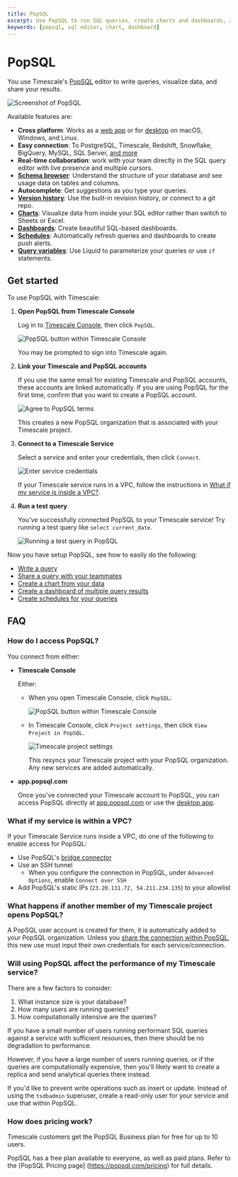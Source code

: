 ```yaml
---
title: PopSQL
excerpt: Use PopSQL to run SQL queries, create charts and dashboards, and collaborate with teammates.
keywords: [popsql, sql editor, chart, dashboard]
---
```


# PopSQL

You use Timescale's [PopSQL](https://popsql.com) editor to write queries, visualize data, and share your results. 

![Screenshot of PopSQL](https://assets.timescale.com/docs/images/popsql_product_screenshot.png)

Available features are:

- **Cross platform**:  Works as a [web app](https://app.popsql.com) or for [desktop](https://popsql.com/download) on macOS, Windows, and Linux.
- **Easy connection**: To PostgreSQL, Timescale, Redshift, Snowflake, BigQuery, MySQL, SQL
  Server, [and more](https://popsql.com/connections)
- **Real-time collaboration**: work with your team directly in the SQL query
  editor with live presence and multiple cursors.
- **[Schema browser](https://docs.popsql.com/docs/schema)**: Understand the
  structure of your database and see usage data on tables and columns.
- **Autocomplete**: Get suggestions as you type your queries.
- **[Version history](https://docs.popsql.com/docs/version-history)**: Use the
  built-in revision history, or connect to a git repo.
- **[Charts](https://docs.popsql.com/docs/creating-charts)**: Visualize data from inside your SQL editor rather than 
  switch to Sheets or Excel.
- **[Dashboards](https://docs.popsql.com/docs/creating-dashboards)**: Create
  beautiful SQL-based dashboards.
- **[Schedules](https://docs.popsql.com/docs/scheduled-queries)**: Automatically
  refresh queries and dashboards to create push alerts.
- **[Query variables](https://docs.popsql.com/docs/query-variables)**: Use Liquid to
  parameterize your queries or use `if` statements.

<Procedure>

## Get started

To use PopSQL with Timescale:

1.  **Open PopSQL from Timescale Console**

    Log in to [Timescale Console](https://console.cloud.timescale.com/), then click `PopSQL`. 
  
    ![PopSQL button within Timescale
    Console](https://assets.timescale.com/docs/images/popsql_button_in_console.png)

    You may be prompted to sign into Timescale again.

2. **Link your Timescale and PopSQL accounts** 

   If you use the same email for existing Timescale and PopSQL accounts, these accounts are linked automatically. If you are using PopSQL for the first time, confirm that you want to create a PopSQL account. 

    ![Agree to PopSQL terms](https://assets.timescale.com/docs/images/popsql_terms.png)

   This creates a new PopSQL organization that is associated with your Timescale project.

3. **Connect to a Timescale Service**

    Select a service and enter your credentials, then click `Connect`.

   ![Enter service credentials](https://assets.timescale.com/docs/images/popsql_enter_service_credentials.png)

    If your Timescale service runs in a VPC, follow the instructions in [What if my service
    is inside a VPC?](#what-if-my-service-is-within-a-vpc).

4. **Run a test query**

      You've successfully connected PopSQL to your Timescale service!
      Try running a test query like `select current_date`.
      
      ![Running a test query in PopSQL](https://assets.timescale.com/docs/images/popsql_test_query.png)

</Procedure>

Now you have setup PopSQL, see how to easily do the following:

- [Write a query](https://docs.popsql.com/docs/writing-a-query)
- [Share a query with your
  teammates](https://docs.popsql.com/docs/sharing-a-link-to-your-query-and-results)
- [Create a chart from your
  data](https://docs.popsql.com/docs/creating-charts)
- [Create a dashboard of multiple query
  results](https://docs.popsql.com/docs/creating-dashboards)
- [Create schedules for your
  queries](https://docs.popsql.com/docs/scheduled-queries)



## FAQ

### How do I access PopSQL?

You connect from either:

-  **Timescale Console**

    Either:
    - When you open Timescale Console, click `PopSQL`:
    
        ![PopSQL button within Timescale
        Console](https://assets.timescale.com/docs/images/popsql_button_in_console.png)

    - In Timescale Console, click  `Project settings`, then click `View Project in
      PopSQL`. 
    
      ![Timescale project settings](https://assets.timescale.com/docs/images/popsql_project_settings.png)

      This resyncs your Timescale project with your PopSQL organization. Any new services are added automatically.

- **app.popsql.com**

    Once you've connected your Timescale account to PopSQL, you can access PopSQL
    directly at [app.popsql.com](https://app.popsql.com) or use the [desktop
    app](https://popsql.com/download).

### What if my service is within a VPC?

If your Timescale Service runs inside a VPC, do one of the following to enable access for PopSQL:

- Use PopSQL's [bridge connector](https://docs.popsql.com/docs/bridge-connector)
- Use an SSH tunnel
  - When you configure the connection in PopSQL, under `Advanced Options`, enable `Connect over SSH`
- Add PopSQL's static IPs (`23.20.131.72, 54.211.234.135`) to your allowlist

### What happens if another member of my Timescale project opens PopSQL?

A PopSQL user account is created for them, it is automatically added
to your PopSQL organization. Unless you [share the connection within
PopSQL](https://docs.popsql.com/docs/shared-connections), this new use must input their own
credentials for each service/connection.

### Will using PopSQL affect the performance of my Timescale service?

There are a few factors to consider:

1. What instance size is your database?
1. How many users are running queries?
1. How computationally intensive are the queries?

If you have a small number of users running performant SQL queries against a
service with sufficient resources, then there should be no degradation to
performance.

However, if you have a large number of users running queries, or if the queries
are computationally expensive, then you'll likely want to create a replica and
send analytical queries there instead.

If you'd like to prevent write operations such as insert or update. Instead 
of using the `tsdbadmin` superuser, create a read-only user for your service and
use that within PopSQL.

### How does pricing work?

Timescale customers get the PopSQL Business plan for free for up to 10
users.

PopSQL has a free plan available to everyone, as well as paid plans. Refer to the  [PopSQL Pricing page]
(https://popsql.com/pricing) for full details.
